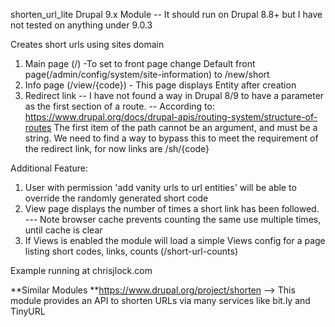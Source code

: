 shorten_url_lite
Drupal 9.x Module -- It should run on Drupal 8.8+ but I have not tested on anything under 9.0.3

Creates short urls using sites domain


1. Main page (/) -To set to front page change Default front page(/admin/config/system/site-information) to /new/short 
2. Info page (/view/{code}) -  This page displays Entity after creation
3. Redirect link -- I have not found a way in Drupal 8/9 to have a parameter as the first section of a route. -- According to: https://www.drupal.org/docs/drupal-apis/routing-system/structure-of-routes The first item of the path cannot be an argument, and must be a string. We need to find a way to bypass this to meet the requirement of the redirect link, for now links are /sh/{code}

Additional Feature:
1. User with permission 'add vanity urls to url entities' will be able to override the randomly generated short code
2. View page displays the number of times a short link has been followed.
--- Note browser cache prevents counting the same use multiple times, until cache is clear
3. If Views is enabled the module will load a simple Views config for a page listing short codes, links, counts (/short-url-counts)


Example running at chrisjlock.com


**Similar Modules
**https://www.drupal.org/project/shorten --> This module provides an API to shorten URLs via many services like bit.ly and TinyURL


